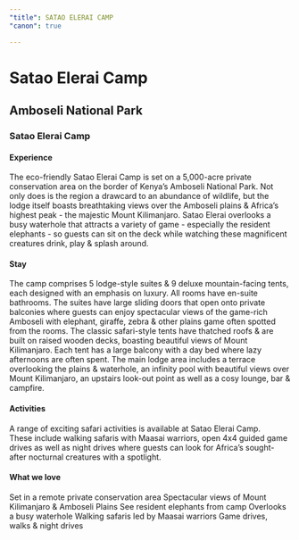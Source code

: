 ```yaml
---
"title": SATAO ELERAI CAMP
"canon": true

---
```


# Satao Elerai Camp
## Amboseli National Park
### Satao Elerai Camp

#### Experience
The eco-friendly Satao Elerai Camp is set on a 5,000-acre private conservation area on the border of Kenya’s Amboseli National Park. 
Not only does is the region a drawcard to an abundance of wildlife, but the lodge itself boasts breathtaking views over the Amboseli plains &amp; Africa’s highest peak - the majestic Mount Kilimanjaro.
Satao Elerai overlooks a busy waterhole that attracts a variety of game - especially the resident elephants - so guests can sit on the deck while watching these magnificent creatures drink, play &amp; splash around.

#### Stay
The camp comprises 5 lodge-style suites &amp; 9 deluxe mountain-facing tents, each designed with an emphasis on luxury.  All rooms have en-suite bathrooms.
The suites have large sliding doors that open onto private balconies where guests can enjoy spectacular views of the game-rich Amboseli with elephant, giraffe, zebra &amp; other plains game often spotted from the rooms.
The classic safari-style tents have thatched roofs &amp; are built on raised wooden decks, boasting beautiful views of Mount Kilimanjaro.  Each tent has a large balcony with a day bed where lazy afternoons are often spent.
The main lodge area includes a terrace overlooking the plains &amp; waterhole, an infinity pool with beautiful views over Mount Kilimanjaro, an upstairs look-out point as well as a cosy lounge, bar &amp; campfire.

#### Activities
A range of exciting safari activities is available at Satao Elerai Camp.  
These include walking safaris with Maasai warriors, open 4x4 guided game drives as well as night drives where guests can look for Africa’s sought-after nocturnal creatures with a spotlight.


#### What we love
Set in a remote private conservation area
Spectacular views of Mount Kilimanjaro &amp; Amboseli Plains
See resident elephants from camp
Overlooks a busy waterhole
Walking safaris led by Maasai warriors
Game drives, walks &amp; night drives
